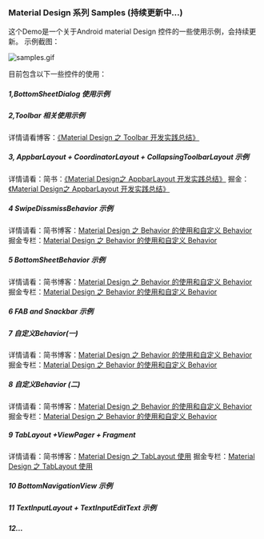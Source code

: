 ### Material Design 系列 Samples (持续更新中...)
这个Demo是一个关于Android material Design 控件的一些使用示例，会持续更新。
示例截图：


![samples.gif](material_design_simples.gif)


目前包含以下一些控件的使用：

##### 1,BottomSheetDialog 使用示例

##### 2,Toolbar 相关使用示例 
详情请看博客：[《Material Design 之 Toolbar 开发实践总结》](http://www.jianshu.com/p/e2ae6aaff696)

##### 3, AppbarLayout + CoordinatorLayout + CollapsingToolbarLayout 示例

详情请看：简书：[《Material Design之 AppbarLayout 开发实践总结》](http://www.jianshu.com/p/ac56f11e7ce1)
         掘金：[《Material Design之 AppbarLayout 开发实践总结》](https://gold.xitu.io/post/584d60b161ff4b0058e3b26b)


##### 4 SwipeDissmissBehavior 示例
  详情请看：简书博客：[Material Design 之 Behavior 的使用和自定义 Behavior](http://www.jianshu.com/p/82d18b0d18f4)
           掘金专栏：[Material Design 之 Behavior 的使用和自定义 Behavior](https://gold.xitu.io/post/585bb76961ff4b006cc9d5b6)
##### 5 BottomSheetBehavior 示例
详情请看：简书博客：[Material Design 之 Behavior 的使用和自定义 Behavior](http://www.jianshu.com/p/82d18b0d18f4)
           掘金专栏：[Material Design 之 Behavior 的使用和自定义 Behavior](https://gold.xitu.io/post/585bb76961ff4b006cc9d5b6)
##### 6 FAB and Snackbar 示例

##### 7 自定义Behavior(一)
详情请看：简书博客：[Material Design 之 Behavior 的使用和自定义 Behavior](http://www.jianshu.com/p/82d18b0d18f4)
           掘金专栏：[Material Design 之 Behavior 的使用和自定义 Behavior](https://gold.xitu.io/post/585bb76961ff4b006cc9d5b6)
##### 8 自定义Behavior (二)
详情请看：简书博客：[Material Design 之 Behavior 的使用和自定义 Behavior](http://www.jianshu.com/p/82d18b0d18f4)
           掘金专栏：[Material Design 之 Behavior 的使用和自定义 Behavior](https://gold.xitu.io/post/585bb76961ff4b006cc9d5b6)

##### 9 TabLayout +ViewPager + Fragment
  详情请看：简书博客：[Material Design 之 TabLayout 使用](http://www.jianshu.com/p/13f334eb16ce)
           掘金专栏：[Material Design 之 TabLayout 使用](https://gold.xitu.io/post/5864eb13570c3500695dcd1a)
##### 10 BottomNavigationView 示例

##### 11 TextInputLayout + TextInputEditText 示例

##### 12...
